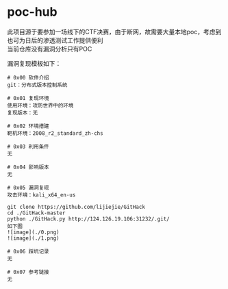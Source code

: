 # poc-hub
此项目源于要参加一场线下的CTF决赛，由于断网，故需要大量本地poc，考虑到也可为日后的渗透测试工作提供便利  
当前仓库没有漏洞分析只有POC

漏洞复现模板如下：
```
# 0x00 软件介绍
git：分布式版本控制系统

# 0x01 复现环境
使用环境：攻防世界中的环境  
复现版本：无

# 0x02 环境搭建
靶机环境：2008_r2_standard_zh-chs

# 0x03 利用条件
无

# 0x04 影响版本
无

# 0x05 漏洞复现
攻击环境：kali_x64_en-us

git clone https://github.com/lijiejie/GitHack  
cd ./GitHack-master  
python ./GitHack.py http://124.126.19.106:31232/.git/  
如下图  
![image](./0.png)  
![image](./1.png)  

# 0x06 踩坑记录
无

# 0x07 参考链接
无
```
